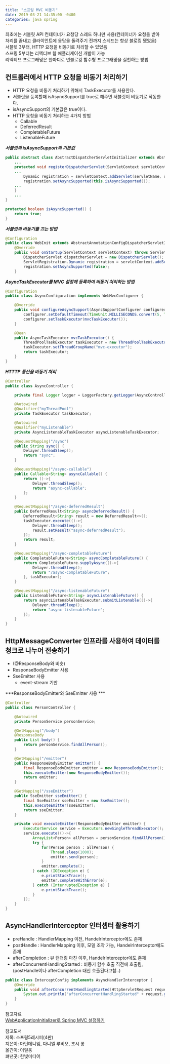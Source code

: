 ```yaml
---
title: "스프링 MVC 비동기"
date: 2019-03-21 14:35:00 -0400
categories: java spring
---
```


최초에는 서블릿 API 컨테이너가 요청당 스레드 하나만 사용(컨테이너가 요청을 받아 처리를 끝내고 클라이언트에 응답을 돌려주기 전까지 스레드는 항상 블로킹 됐었음)  
서블렛 3부터, HTTP 요청을 비동기로 처리할 수 있었음  
스프링 5부터는 리엑티브 웹 애플리케이션 개발이 가능  
리엑티브 프로그래밍은 한마디로 넌블로킹 함수형 프로그래밍을 실천하는 방법  

## 컨트롤러에서 HTTP 요청을 비동기 처리하기
- HTTP 요청을 비동기 처리하기 위해서 TaskExecutor를 사용한다.
- 서블릿을 등록할때 isAsyncSupport를 true로 해주면 서블릿이 비동기로 작동한다.
- isAsyncSupport의 기본값은 true이다.
- HTTP 요청을 비동기 처리하는 4가지 방법
    - Callable
    - DeferredResult
    - CompletableFuture
    - ListenableFuture


***서블릿의 isAsyncSupport의 기본값***
```java
public abstract class AbstractDispatcherServletInitializer extends AbstractContextLoaderInitializer {
    ...
    protected void registerDispatcherServlet(ServletContext servletContext) {
    ...
        Dynamic registration = servletContext.addServlet(servletName, dispatcherServlet);
        registration.setAsyncSupported(this.isAsyncSupported());
    ...
    }
    ...
}

protected boolean isAsyncSupported() {
    return true;
}
```

***서블릿의 비동기를 끄는 방법***
```java
@Configuration
public class WebInit extends AbstractAnnotationConfigDispatcherServletInitializer {
    @Override
    public void onStartup(ServletContext servletContext) throws ServletException {
        DispatcherServlet dispatcherServlet = new DispatcherServlet();
        ServletRegistration.Dynamic registration = servletContext.addServlet("dispatcher", dispatcherServlet);
        registration.setAsyncSupported(false);
    }
```

***AsyncTaskExecutor를 MVC 설정에 등록하여 비동기 처리하는 방법***
```java
@Configuration
public class AsyncConfiguration implements WebMvcConfigurer {

    @Override
    public void configureAsyncSupport(AsyncSupportConfigurer configurer) {
        configurer.setDefaultTimeout(TimeUnit.MILLISECONDS.convert(5, TimeUnit.SECONDS));
        configurer.setTaskExecutor(mvcTaskExecutor());
    }

    @Bean
    public AsyncTaskExecutor mvcTaskExecutor() {
        ThreadPoolTaskExecutor taskExecutor = new ThreadPoolTaskExecutor();
        taskExecutor.setThreadGroupName("mvc-executor");
        return taskExecutor;
    }
}
```

***HTTTP 통신을 비동기 처리***
```java
@Controller
public class AsyncController {

    private final Logger logger = LoggerFactory.getLogger(AsyncController.class);

    @Autowired
    @Qualifier("myThreadPool")
    private TaskExecutor taskExecutor;

    @Autowired
    @Qualifier("myListenable")
    private AsyncListenableTaskExecutor asyncListenableTaskExecutor;

    @RequestMapping("/sync")
    public String sync() {
        Delayer.threadSleep();
        return "sync";
    }

    @RequestMapping("/async-callable")
    public Callable<String> asyncCallable() {
        return ()->{
            Delayer.threadSleep();
            return "async-callable";
        };
    }

    @RequestMapping("/async-deferredResult")
    public DeferredResult<String> asyncDeferredResult() {
        DeferredResult<String> result = new DeferredResult<>();
        taskExecutor.execute(()->{
            Delayer.threadSleep();
            result.setResult("async-deferredResult");
        });
        return result;
    }

    @RequestMapping("/async-completableFuture")
    public CompletableFuture<String> asyncCompletableFuture() {
        return CompletableFuture.supplyAsync(()->{
            Delayer.threadSleep();
            return "/async-completableFuture";
        }, taskExecutor);
    }

    @RequestMapping("/async-listenableFuture")
    public ListenableFuture<String> asyncListenableFuture() {
        return asyncListenableTaskExecutor.submitListenable(()->{
            Delayer.threadSleep();
            return "async-listenableFuture";
        });
    }
}
```

## HttpMessageConverter 인프라를 사용하여 데이터를 청크로 나누어 전송하기
- (@ResponseBody와 비슷)
- ResponseBodyEmitter 사용
- SseEmitter 사용
    - event-stream 기반

***ResponseBodyEmitter와 SseEmitter 사용 ***

```java
@Controller
public class PersonController {

    @Autowired
    private PersonService personService;

    @GetMapping("/body")
    @ResponseBody
    public List body() {
        return personService.findAllPerson();
    }

    @GetMapping("/emitter")
    public ResponseBodyEmitter emitter() {
        final ResponseBodyEmitter emitter = new ResponseBodyEmitter();
        this.executeEmitter(new ResponseBodyEmitter());
        return emitter;
    }

    @GetMapping("/sseEmitter")
    public SseEmitter sseEmitter() {
        final SseEmitter sseEmitter = new SseEmitter();
        this.executeEmitter(sseEmitter);
        return sseEmitter;
    }

    private void executeEmitter(ResponseBodyEmitter emitter) {
        ExecutorService service = Executors.newSingleThreadExecutor();
        service.execute(()->{
            ArrayList<Person> allPerson = personService.findAllPerson();
            try {
                for(Person person : allPerson) {
                    Thread.sleep(1000);
                    emitter.send(person);
                }
                emitter.complete();
            } catch (IOException e) {
                e.printStackTrace();
                emitter.completeWithError(e);
            } catch (InterruptedException e) {
                e.printStackTrace();
            }
        });
    }
}
```

## AsyncHandlerInterceptor 인터셉터 활용하기
- preHandle : HandlerMapping 이전, HandelrInterceptor에도 존재
- postHandle : HandlerMapping 이후, 모델 조작 가능, HandelrInterceptor에도 존재
- afterCompletion : 뷰 랜더링 마친 이후, HandelrInterceptor에도 존재
- afterConcurrentHandlingStarted : 비동기 함수 호출 직전에 호출됨, (postHandle이나 afterCompletion 대신 호출된다고함..)

```java
public class InterceptConfig implements AsyncHandlerInterceptor {
    @Override
    public void afterConcurrentHandlingStarted(HttpServletRequest request, HttpServletResponse response, Object handler) throws Exception {
        System.out.println("afterConcurrentHandlingStarted" + request.getRequestURI());
    }
}
```


참고자료  
[WebApplicationInitializer로 Spring MVC 설정하기](http://blog.naver.com/PostView.nhn?blogId=take0415&logNo=221017059396&redirect=Dlog&widgetTypeCall=true)


참고도서  
제목: 스프링5레시피(4판)  
지은이: 마틴데니엄, 다니엘 루비오, 조시 롱  
옮긴이: 이일웅  
펴낸곳: 한빛미디어  
